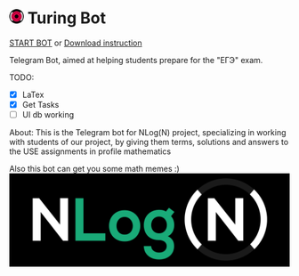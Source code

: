# <a></a> <img src="https://github.com/gabolaev/Turing_bot/blob/master/resources/botLogo.png" width="26"> Turing Bot
<a href=https://t.me/nlognbot> START BOT</a> or
<a href=https://github.com/gabolaev/Turing_bot/raw/master/resources/documentation.pdf> Download instruction </a>

Telegram Bot, aimed at helping students prepare for the "ЕГЭ" exam.



TODO:
- [x] LaTex
- [x] Get Tasks
- [ ] UI db working

About:
This is the Telegram bot for NLog(N) project, specializing in working with students of our project, by giving them terms, solutions and answers to the USE assignments in profile mathematics

Also this bot can get you some math memes :)
<img src="https://github.com/gabolaev/Turing_bot/blob/master/resources/fullLogo.png">

